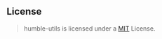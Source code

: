 <!--
 * @Author       : Humility
 * @Date         : 2021-10-25 21:01:04
 * @LastEditTime : 2021-10-26 10:22:45
 * @LastEditors  : Humility
 * @FilePath     : \humble-utils\docs\License.md
 * @Description  : License
-->

#

## License

> humble-utils is licensed under a [MIT](https://opensource.org/licenses/MIT/) License.

